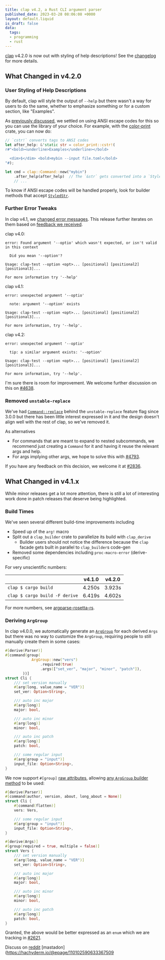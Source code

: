 ```yaml
---
title: clap v4.2, a Rust CLI argument parser
published_date: 2023-03-28 08:06:08 +0000
layout: default.liquid
is_draft: false
data:
  tags:
  - programming
  - rust
---
```

[clap](https://docs.rs/clap/4.2.0/clap/) v4.2.0 is now out with styling of
help descriptions!  See the
[changelog](https://github.com/clap-rs/clap/blob/master/CHANGELOG.md) for more
details.

<!-- more -->

## What Changed in v4.2.0

### User Styling of Help Descriptions

By default, clap will style the output of `--help` but there wasn't a way for
users to do the same, whether to emphasize something or for a custom section,
like "Examples".

As
[previously discussed](https://epage.github.io/blog/2023/03/anstream-simplifying-terminal-styling/),
we settled on using ANSI escape codes for this so you can use the library of
your choice.  For example, with the
[color-print](https://crates.io/crates/color-print) crate, you can now do:
```rust
// `cstr!` converts tags to ANSI codes
let after_help: &'static str = color_print::cstr!(
r#"<bold><underline>Examples</underline></bold>

  <dim>$</dim> <bold>mybin --input file.toml</bold>
"#);

let cmd = clap::Command::new("mybin")
    .after_help(after_help)  // The `&str` gets converted into a `StyledStr`
    // ...
```

To know if ANSI escape codes will be handled properly, look for builder methods that accept 
[`StyledStr`](https://docs.rs/clap/4.2.0/clap/builder/struct.StyledStr.html).

### Further Error Tweaks

In clap v4.1, we
[changed error messages](https://epage.github.io/blog/2023/01/clap-v4-1/).
This release further iterates on them based on
[feedback we received](https://github.com/clap-rs/clap/issues/4638).

clap v4.0:
```
error: Found argument '--optio' which wasn't expected, or isn't valid in this context

  Did you mean '--option'?

Usage: clap-test --option <opt>... [positional] [positional2] [positional3]...

For more information try '--help'
```

clap v4.1:
```
error: unexpected argument '--optio'

  note: argument '--option' exists

Usage: clap-test --option <opt>... [positional] [positional2] [positional3]...

For more information, try '--help'.
```

clap v4.2:
```
error: unexpected argument '--optio'

  tip: a similar argument exists: '--option'

Usage: clap-test --option <opt>... [positional] [positional2] [positional3]...

For more information, try '--help'.
```

I'm sure there is room for improvement.  We welcome further discussion
on this on
[#4638](https://github.com/clap-rs/clap/issues/4638).

### Removed `unstable-replace`

We've had
[`Command::replace`](https://docs.rs/clap/4.1.3/clap/builder/struct.Command.html#method.replace)
behind the `unstable-replace` feature flag since 3.0.0 but there has been little
interest expressed in it and the design doesn't align well with the rest of
clap, so we've removed it.

As alternatives
- For commands that are meant to expand to nested subcommands, we recommend
  just creating a `Command` for it and having it reuse the relevant args and
  help.
- For args implying other args, we hope to solve this with [#4793](https://github.com/clap-rs/clap/issues/4793).

If you have any feedback on this decision, we welcome it at [#2836](https://github.com/clap-rs/clap/issues/2836).

## What Changed in v4.1.x

While minor releases get a lot more attention, there is still a lot of
interesting work done in patch releases that deserve being highlighted.

### Build Times

We've seen several different build-time improvements including
- Speed up of the `arg!` macro
- Split out a `clap_builder` crate to parallelize its build with `clap_derive`
  - Builder users should not notice the difference because the `clap` facade
    gets built in parallel to `clap_builder`s code-gen
- Removed some dependencies including `proc-macro-error` (derive-specific)

For very unscientific numbers:

|     | v4.1.0 | v4.2.0 |
|-----|--------|--------|
| `clap $ cargo build` | 4.250s | 3.923s |
| `clap $ cargo build -F derive` | 6.419s | 4.602s |

For more numbers, see [argparse-rosetta-rs](https://github.com/rosetta-rs/argparse-rosetta-rs).

### Deriving `ArgGroup`

In clap v4.0.0, we automatically generate an
[`ArgGroup`](https://docs.rs/clap/4.2.0/clap/struct.ArgGroup.html) for each
derived `Args` but there was no way to customize the `ArgGroup`, requiring
people to still manually create them in some cases:
```rust
#[derive(Parser)]
#[command(group(
            ArgGroup::new("vers")
                .required(true)
                .args(["set_ver", "major", "minor", "patch"]),
        ))]
struct Cli {
    /// set version manually
    #[arg(long, value_name = "VER")]
    set_ver: Option<String>,

    /// auto inc major
    #[arg(long)]
    major: bool,

    /// auto inc minor
    #[arg(long)]
    minor: bool,

    /// auto inc patch
    #[arg(long)]
    patch: bool,

    /// some regular input
    #[arg(group = "input")]
    input_file: Option<String>,
}
```

We now support `#[group]`
[raw attributes](https://docs.rs/clap/4.2.0/clap/_derive/index.html#terminology),
allowing
[any `ArgGroup` builder method](https://docs.rs/clap/4.2.0/clap/struct.ArgGroup.html)
to be used:
```rust
#[derive(Parser)]
#[command(author, version, about, long_about = None)]
struct Cli {
    #[command(flatten)]
    vers: Vers,

    /// some regular input
    #[arg(group = "input")]
    input_file: Option<String>,
}

#[derive(Args)]
#[group(required = true, multiple = false)]
struct Vers {
    /// set version manually
    #[arg(long, value_name = "VER")]
    set_ver: Option<String>,

    /// auto inc major
    #[arg(long)]
    major: bool,

    /// auto inc minor
    #[arg(long)]
    minor: bool,

    /// auto inc patch
    #[arg(long)]
    patch: bool,
}
```

Granted, the above would be better expressed as an `enum` which we are tracking
in [#2621](https://github.com/clap-rs/clap/issues/2621).

Discuss on
[reddit](https://www.reddit.com/r/rust/comments/124zoi2/clap_v42_a_rust_cli_argument_parser/?)
[mastadon](https://hachyderm.io/@epage/110102590633367509
